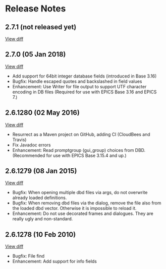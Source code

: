 # Release Notes

## 2.7.1 (not released yet)
[View diff](https://github.com/epics-extensions/VisualDCT/compare/v2.7.0...master)

## 2.7.0 (05 Jan 2018)
[View diff](https://github.com/epics-extensions/VisualDCT/compare/v2.6.1280...v2.7.0)

 * Add support for 64bit integer database fields (introduced in Base 3.16)
 * Bugfix: Handle escaped quotes and backslashed in field values
 * Enhancement: Use Writer for file output to support UTF character encoding in DB files
   (Required for use with EPICS Base 3.16 and EPICS 7.)

## 2.6.1280 (02 May 2016)
[View diff](https://github.com/epics-extensions/VisualDCT/compare/8f714da...v2.6.1280)

 * Resurrect as a Maven project on GitHub, adding CI (CloudBees and Travis)
 * Fix Javadoc errors
 * Enhancement: Read promptgroup (gui_group) choices from DBD.
   (Recommended for use with EPICS Base 3.15.4 and up.)

## 2.6.1279 (08 Jan 2015)
[View diff](https://github.com/epics-extensions/VisualDCT/compare/03889bc...8f714da)

 * Bugfix: When opening multiple dbd files via args, do not overwrite already
   loaded definitions.
 * Bugfix: When removing dbd files via the dialog, remove the file also from the
   loaded dbd vector. Otherwise it is impossible to reload it.
 * Enhancement: Do not use decorated frames and dialogues.
   They are really ugly and non-standard.

## 2.6.1278 (10 Feb 2010)
[View diff](https://github.com/epics-extensions/VisualDCT/compare/61f04240...b21ee0f5)

 * Bugfix: File find
 * Enhancement: Add support for info fields

